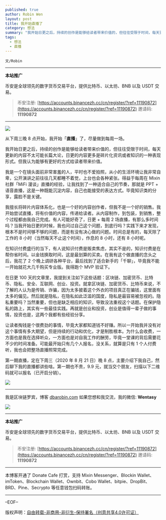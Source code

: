 ```yaml
---
published: true
author: Robin Wen
layout: post
title: 我开始直播了
category: 想法
summary: "我开始日更之后，持续的创作是能够给读者带来价值的，但往往受限于时间，每天更新的内容不太可能长篇大论，日更的内容更多是碎片化资讯或者知识的一种表现形式。但我认为能够有更好的方式给读者带来价值。让读者掏钱是个很费劲的事情，毕竟大家都知道钱不好赚。所以一开始我并没有对这个事情有多大期望，但是持续的行动和优化，才是制胜根本。为什么会收费，一方面也是我在选择听众，一方面也是对自我工作的酬劳，毕竟一堂课的背后需要花不少的时间准备。可能最开始只有几个人报名，没关系，就算是只有 1 个人付费听，我也会把整场直播照常完成。"
tags:
  - 想法
  - 直播
---
```


`文/Robin`

***

**本站推广**

币安是全球领先的数字货币交易平台，提供比特币、以太坊、BNB 以及 USDT 交易。

> 币安注册: [https://accounts.binancezh.cc/cn/register/?ref=11190872](https://accounts.binancezh.cc/cn/register/?ref=11190872)
> 邀请码: **11190872**

***

![](https://cdn.dbarobin.com/36xk026.png)

从下周三晚 8 点开始，我开始「**直播**」了，尽量做到每周一场。

我开始日更之后，持续的创作是能够给读者带来价值的，但往往受限于时间，每天更新的内容不太可能长篇大论，日更的内容更多是碎片化资讯或者知识的一种表现形式。但我认为能够有更好的方式给读者带来价值。

我是一个在镜头面前非常害羞的人，平时也不爱拍照，从小的生活环境让我非常自卑，公开演讲之前往往几天都睡不着觉，上台也会各种紧张。得益于每周在 Mixin 社群「MiFi 漫谈」直播的经验，让我找到了一种适合自己的节奏，那就是 PPT + 语音直播，这是一种既能沉淀内容，自己也能接受的表达方式。毕竟知识类的分享，露脸不是关键。

我擅长将碎片内容体系化，也是一个好的内容创作者，但我不是一个好的销售。我开始尝试直播，将有价值的内容，传递给读者。从内容制作，到包装，到销售，整个过程都由我自己完成。有人可能好奇了，日更 + 每周 2 场直播，有那么多时间吗？当我开始日更的时候，我也问过自己这个问题，到底行吗？实践下来才发现，根本不是时间够不够的问题，而是有没有决心做的问题。时间总是有的，每天除了工作的 8 小时（当然每天不止这个时间），作息的 8 小时，还有 8 小时呢。

在知识付费盛行的当下，有人说知识付费是贩卖焦虑，其实不是的，知识付费是在帮你省时间。以金钱换取时间，这是最划算的买卖。在我有这个做直播的念头之后，我花了 2 个晚上调研各种平台，最后找到了适合新手的「千聊」，毕竟我不能一开始就花大几千购买专业版。我得跑个 MVP 验证下。

在日更 100 天的文章里，我提到关注如下这些话题：区块链、加密货币、比特币、隐私、安全、互联网、创业、投资。就拿区块链、加密货币、比特币来说，不了解的人认为是传销、诈骗，因为太多披着这个外衣的项目真正在骗钱，这里面有太多的偏见。然后就是隐私，在隐私如此泛滥的国度，隐私是最容易被忽视的。隐私重要吗？当然重要，但也是缺乏相应的知识，导致没法重视这个话题。在保护隐私的路上，其实有一些最佳实践。再就是创业和投资，创业是值得一辈子做的事情，投资也是，这两个我都有些经验分享。

让读者掏钱是个很费劲的事情，毕竟大家都知道钱不好赚。所以一开始我并没有对这个事情有多大期望，但是持续的行动和优化，才是制胜根本。为什么会收费，一方面也是我在选择听众，一方面也是对自我工作的酬劳，毕竟一堂课的背后需要花不少的时间准备。可能最开始只有几个人报名，没关系，就算是只有 1 个人付费听，我也会把整场直播照常完成。

第一期直播，定在下周三（2020 年 8 月 21 日）晚 8 点，主要介绍下我自己，然后聊下我的直播都讲些啥。第一期也不贵，9.9 元，就当交个朋友，扫描以下二维码就可以报名（已开启分销）。

![](https://cdn.dbarobin.com/0t775cv.png)

***

我是区块链罗宾，博客 [dbarobin.com](https://dbarobin.com/)
如果您想和我交流，我的微信: **Wentasy**

![](https://cdn.dbarobin.com/v4yywe2.png)

***

**本站推广**

币安是全球领先的数字货币交易平台，提供比特币、以太坊、BNB 以及 USDT 交易。

> 币安注册: [https://accounts.binancezh.cc/cn/register/?ref=11190872](https://accounts.binancezh.cc/cn/register/?ref=11190872)
> 邀请码: **11190872**

***

本博客开通了 Donate Cafe 打赏，支持 Mixin Messenger、Blockin Wallet、imToken、Blockchain Wallet、Ownbit、Cobo Wallet、bitpie、DropBit、BRD、Pine、Secrypto 等任意钱包扫码转账。

<center>
    <div class="--donate-button"
         data-button-id="f8b9df0d-af9a-460d-8258-d3f435445075"
    ></div>
</center>

***

–EOF–

版权声明：[自由转载-非商用-非衍生-保持署名（创意共享4.0许可证）](http://creativecommons.org/licenses/by-nc-nd/4.0/deed.zh)